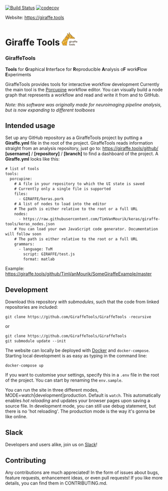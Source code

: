 [![Build Status](https://travis-ci.org/TimVanMourik/GiraffeTools.svg?branch=master)](https://travis-ci.org/TimVanMourik/GiraffeTools)
[![codecov](https://codecov.io/gh/TimVanMourik/GiraffeTools/branch/master/graph/badge.svg)](https://codecov.io/gh/TimVanMourik/GiraffeTools)

Website: https://giraffe.tools
# Giraffe Tools <img src="app/giraffe/static/img/giraffetools_logo.png" width="50">


### GiraffeTools
**Tools** for **G**raphical **I**nterface for **R**eproducible **A**nalysis o**F** work**F**low **E**xperiments

GiraffeTools provides tools for interactive workflow development Currently the main tool is the [Porcupine](https://doi.org/10.1371/journal.pcbi.1006064) workflow editor. You can visually build a node graph that represents a workflow and read and write it from and to GitHub.


*Note: this software was originally made for neuroimaging pipeline analysis, but is now expanding to different toolboxes*

## Intended usage
Set up any GitHub repository as a GiraffeTools project by putting a **Giraffe.yml** file in the root of the project. GiraffeTools reads information straight from an analysis repository, just go to:
https://giraffe.tools/github/ **[username]** / **[repository]** / **[branch]**
to find a dashboard of the project. A **Giraffe.yml** looks like this:
```
# list of tools
tools:
  porcupine:
    # A file in your repository to which the UI state is saved
    # Currently only a single file is supported
    files:
      - GIRAFFE/keras.pork
    # A list of nodes to load into the editor
    # The path is either relative to the root or a full URL
    nodes:
      - https://raw.githubusercontent.com/TimVanMourik/keras/giraffe-tools/keras_nodes.json
    # You can load your own JavaScript code generator. Documentation will follow soon
    # The path is either relative to the root or a full URL
    grammars:
      - language: TvM
        script: GIRAFFE/test.js
        format: matlab
```
Example: https://giraffe.tools/github/TimVanMourik/SomeGiraffeExample/master

## Development
Download this repository *with submodules*, such that the code from linked repositories are included:
```
git clone https://github.com/GiraffeTools/GiraffeTools -recursive
```
or
```
git clone https://github.com/GiraffeTools/GiraffeTools
git submodule update --init
```
The website can locally be deployed with [Docker](https://www.docker.com) and `docker-compose`. Starting local development is as easy as typing in the command line:
```
docker-compose up
```
If you want to customise your settings, specify this in a `.env` file in the root of the project. You can start by renaming the `env.sample`.

You can run the site in three different modes, MODE=watch|development|production. Default is `watch`. This automatically enables *hot reloading* and updates your browser pages upon saving a source file. In development mode, you can still use debug statement, but there is no 'hot reloading'. The production mode is the way it's gonna be like online.

## Slack
Developers and users alike, join us on [Slack](https://giraffe.tools/slack)!


## Contributing
Any contributions are much appreciated! In the form of issues about bugs, feature requests, enhancement ideas, or even pull requests! If you like more details, you can find them in CONTRIBUTING.md.
